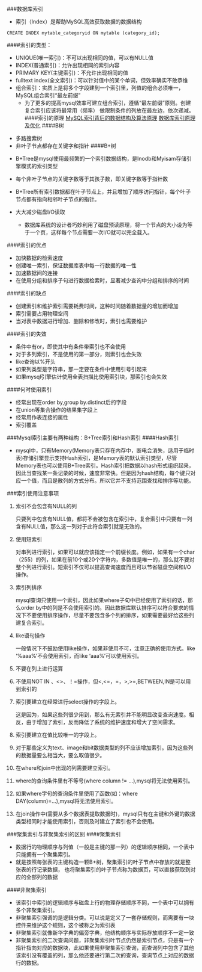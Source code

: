 ###数据库索引

- 索引（Index）是帮助MySQL高效获取数据的数据结构

```$xslt
CREATE INDEX mytable_categoryid ON mytable (category_id);
```

####索引的类型：

- UNIQUE(唯一索引)：不可以出现相同的值，可以有NULL值
- INDEX(普通索引)：允许出现相同的索引内容
- PRIMARY KEY(主键索引)：不允许出现相同的值
- fulltext index(全文索引)：可以针对值中的某个单词，但效率确实不敢恭维
- 组合索引：实质上是将多个字段建到一个索引里，列值的组合必须唯一，MySQL组合索引“最左前缀”
    - 为了更多的提高mysql效率可建立组合索引，遵循“最左前缀”原则。创建复合索引应该将最常用（频率）
    做限制条件的列放在最左边，依次递减。
####索引的原理
[MySQL索引背后的数据结构及算法原理](https://www.cnblogs.com/sanwenyu/p/6129082.html)
[数据库索引原理及优化](https://blog.csdn.net/suifeng3051/article/details/52669644)
####B树
* 多路搜索树
* 非叶子节点都存在关键字和指针
####B+树

- B+Tree是mysql使用最频繁的一个索引数据结构，是Inodb和Myisam存储引擎模式的索引类型

* 每个非叶子节点的关键字数等于其孩子数，即关键字数等于指针数

- B+Tree所有索引数据都在叶子节点上，并且增加了顺序访问指针，每个叶子节点都有指向相邻叶子节点的指针。

- 大大减少磁盘I/O读取
    - 数据库系统的设计者巧妙利用了磁盘预读原理，将一个节点的大小设为等于一个页，这样每个节点需要一次I/O就可以完全载入。
  
####索引的优点
* 加快数据的检索速度
* 创建唯一索引，保证数据库表中每一行数据的唯一性
* 加速数据间的连接
* 在使用分组和排序子句进行数据检索时，显著减少查询中分组和排序的时间

####索引的缺点
* 创建索引和维护索引需要耗费时间，这种时间随着数据量的增加而增加
* 索引需要占用物理空间
* 当对表中数据进行增加、删除和修改时，索引也需要维护

####索引的失效
* 条件中有or，即使其中有条件带索引也不会使用
* 对于多列索引，不是使用的第一部分，则索引也会失效
* like查询以%开头
* 如果列类型是字符串，那一定要在条件中使用引号引起来
* 如果mysql引擎估计使用全表扫描比使用索引块，那索引也会失效

####何时使用索引
* 经常出现在order by,group by.distinct后的字段
* 在union等集合操作的结果集字段上
* 经常用作表连接的属性
* 索引覆盖

###Mysql索引主要有两种结构：B+Tree索引和Hash索引
####Hash索引
- mysql中，只有Memory(Memory表只存在内存中，断电会消失，适用于临时表)存储引擎显示支持Hash索引，是Memory表的默认索引类型，尽管Memory表也可以使用B+Tree索引。Hash索引把数据以hash形式组织起来，因此当查找某一条记录的时候，速度非常快。但是因为hash结构，每个键只对应一个值，而且是散列的方式分布。所以它并不支持范围查找和排序等功能。


###索引使用注意事项
1. 索引不会包含有NULL的列

     只要列中包含有NULL值，都将不会被包含在索引中，复合索引中只要有一列含有NULL值，那么这一列对于此符合索引就是无效的。

2. 使用短索引

     对串列进行索引，如果可以就应该指定一个前缀长度。例如，如果有一个char（255）的列，如果在前10个或20个字符内，多数值是唯一的，那么就不要对整个列进行索引。短索引不仅可以提高查询速度而且可以节省磁盘空间和I/O操作。

3. 索引列排序
    
    mysql查询只使用一个索引，因此如果where子句中已经使用了索引的话，那么order by中的列是不会使用索引的。因此数据库默认排序可以符合要求的情况下不要使用排序操作，尽量不要包含多个列的排序，如果需要最好给这些列建复合索引。

4. like语句操作

      一般情况下不鼓励使用like操作，如果非使用不可，注意正确的使用方式。like ‘%aaa%’不会使用索引，而like ‘aaa%’可以使用索引。

5. 不要在列上进行运算

6. 不使用NOT IN 、<>、！=操作，但<,<=，=，>,>=,BETWEEN,IN是可以用到索引的

7. 索引要建立在经常进行select操作的字段上。

   这是因为，如果这些列很少用到，那么有无索引并不能明显改变查询速度。相反，由于增加了索引，反而降低了系统的维护速度和增大了空间需求。

8. 索引要建立在值比较唯一的字段上。

9. 对于那些定义为text、image和bit数据类型的列不应该增加索引。因为这些列的数据量要么相当大，要么取值很少。

10. 在where和join中出现的列需要建立索引。

11. where的查询条件里有不等号(where column != …),mysql将无法使用索引。

12. 如果where字句的查询条件里使用了函数(如：where DAY(column)=…),mysql将无法使用索引。

13. 在join操作中(需要从多个数据表提取数据时)，mysql只有在主键和外键的数据类型相同时才能使用索引，否则及时建立了索引也不会使用。




###聚集索引与非聚集索引的区别
####聚集索引
* 数据行的物理顺序与列值（一般是主键的那一列）的逻辑顺序相同，一个表中只能拥有一个聚集索引。
* 就是按照每张表的主键构造一颗B+树，聚集索引的叶子节点中存放的就是整张表的行记录数据，
也将聚集索引的叶子节点称为数据页，可以直接获取到对应的全部列的数据

####非聚集索引
* 该索引中索引的逻辑顺序与磁盘上行的物理存储顺序不同，一个表中可以拥有多个非聚集索引。
* 非聚集索引强调的是逻辑分类。可以说是定义了一套存储规则，而需要有一块控件来维护这个规则，这个被称之为索引表
* 非聚集索引就像新华字典的偏旁字典，他结构顺序与实际存放顺序不一定一致
* 非聚集索引的二次查询问题，非聚集索引叶节点仍然是索引节点，只是有一个指针指向对应的数据块，此如果使用非聚集索引查询，而查询列中包含了其他该索引没有覆盖的列，那么他还要进行第二次的查询，查询节点上对应的数据行的数据。